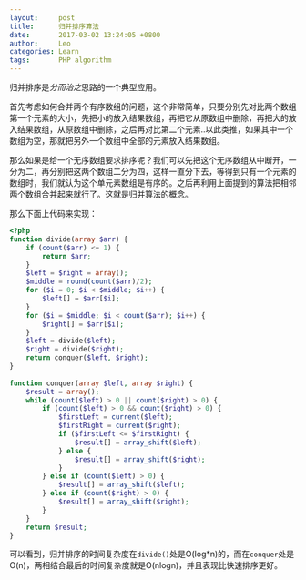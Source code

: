 ```yaml
---
layout:     post
title:      归并排序算法
date:      	2017-03-02 13:24:05 +0800
author:     Leo
categories: Learn
tags:       PHP algorithm
---
```

归并排序是*分而治之*思路的一个典型应用。

首先考虑如何合并两个有序数组的问题，这个非常简单，只要分别先对比两个数组第一个元素的大小，先把小的放入结果数组，再把它从原数组中删除，再把大的放入结果数组，从原数组中删除，之后再对比第二个元素..以此类推，如果其中一个数组为空，那就把另外一个数组中全部的元素放入结果数组。

那么如果是给一个无序数组要求排序呢？我们可以先把这个无序数组从中断开，一分为二，再分别把这两个数组二分为四，这样一直分下去，等得到只有一个元素的数组时，我们就认为这个单元素数组是有序的。之后再利用上面提到的算法把相邻两个数组合并起来就行了。这就是归并算法的概念。

那么下面上代码来实现：

```php
<?php
function divide(array $arr) {
    if (count($arr) <= 1) {
        return $arr;
    }
    $left = $right = array();
    $middle = round(count($arr)/2);
    for ($i = 0; $i < $middle; $i++) {
        $left[] = $arr[$i];
    }
    for ($i = $middle; $i < count($arr); $i++) {
        $right[] = $arr[$i];
    }
    $left = divide($left);
    $right = divide($right);
    return conquer($left, $right);
}
 
function conquer(array $left, array $right) {
    $result = array();
    while (count($left) > 0 || count($right) > 0) {
        if (count($left) > 0 && count($right) > 0) {
            $firstLeft = current($left);
            $firstRight = current($right);
            if ($firstLeft <= $firstRight) {
                $result[] = array_shift($left);
            } else {
                $result[] = array_shift($right);
            }
        } else if (count($left) > 0) {
            $result[] = array_shift($left);
        } else if (count($right) > 0) {
            $result[] = array_shift($right);
        }
    }
    return $result;
}
```

可以看到，归并排序的时间复杂度在`divide()`处是O(log*n)的，而在`conquer`处是O(n)，两相结合最后的时间复杂度就是O(nlogn)，并且表现比快速排序更好。

